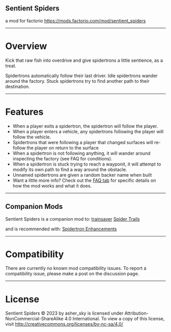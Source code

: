 ## Sentient Spiders
a mod for factorio
https://mods.factorio.com/mod/sentient_spiders

---------------------
# Overview
Kick that raw fish into overdrive and give spidertrons a little sentience, as a treat.

Spidertrons automatically follow their last driver.
Idle spidertrons wander around the factory.
Stuck spidertrons try to find another path to their destination.

---------------------
# Features

- When a player exits a spidertron, the spidertron will follow the player.
- When a player enters a vehicle, any spidertrons following the player will follow the vehicle.
- Spidertrons that were following a player that changed surfaces will re-follow the player on return to the surface
- When a spidertron is not following anything, it will wander around inspecting the factory (see FAQ for conditions).
- When a spidertron is stuck trying to reach a wayponit, it will attempt to modify its own path to find a way around the obstacle.
- Unnamed spidertrons are given a random backer name when built
- Want a little more info? Check out the [FAQ tab](https://mods.factorio.com/mod/sentient_spiders/faq) for specific details on how the mod works and what it does.

---------------------
## Companion Mods
Sentient Spiders is a companion mod to:
[trainsaver](https://mods.factorio.com/mod/trainsaver)
[Spider Trails](https://mods.factorio.com/mod/spider-trails)

and is recommended with:
[Spidertron Enhancements](https://mods.factorio.com/mod/SpidertronEnhancements)

---------------------
# Compatibility
There are currently no known mod compatibility issues. To report a compatibility issue, please make a post on the discussion page.

---------------------
# License
Sentient Spiders © 2023 by asher_sky is licensed under Attribution-NonCommercial-ShareAlike 4.0 International.
To view a copy of this license, visit http://creativecommons.org/licenses/by-nc-sa/4.0/
